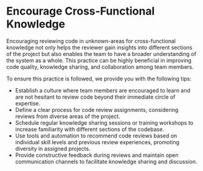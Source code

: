 # Encourage Cross-Functional Knowledge

Encouraging reviewing code in unknown-areas for cross-functional knowledge not only helps the reviewer gain insights into different sections of the project but also enables the team to have a broader understanding of the system as a whole. This practice can be highly beneficial in improving code quality, knowledge sharing, and collaboration among team members.

To ensure this practice is followed, we provide you with the following tips: 
- Establish a culture where team members are encouraged to learn and are not hesitant to review code beyond their immediate circle of expertise.
- Define a clear process for code review assignments, considering reviews from diverse areas of the project.
- Schedule regular knowledge sharing sessions or training workshops to increase familiarity with different sections of the codebase.
- Use tools and automation to recommend code reviews based on individual skill levels and previous review experiences, promoting diversity in assigned projects.
- Provide constructive feedback during reviews and maintain open communication channels to facilitate knowledge sharing and discussion.